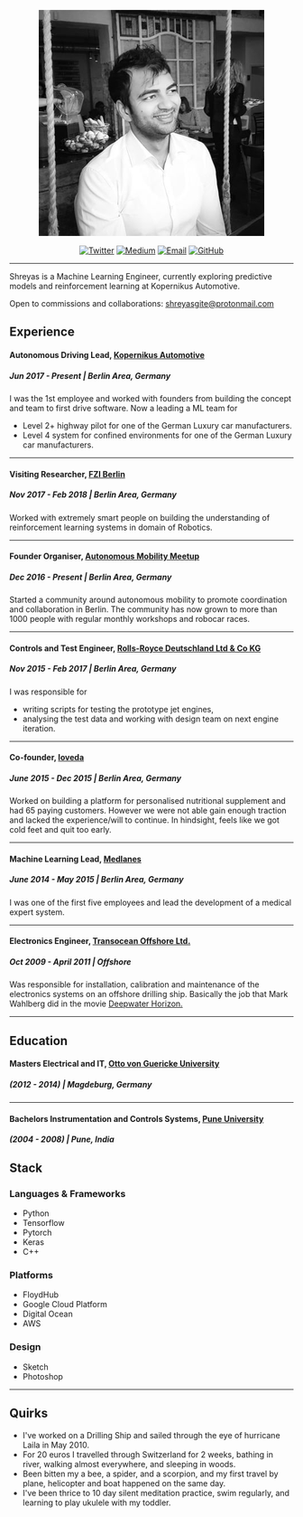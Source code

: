 
<p align="center"><img src="header.png"></p>

<p align="center">
  <a href="https://twitter.com/shreyasgite"><img src="https://img.shields.io/badge/Twitter-6054-34A1F2.svg" alt="Twitter"></a>
  <a href="https://medium.com/@shreyas.gite"><img src="https://img.shields.io/badge/Medium-4256-71EF8E.svg" alt="Medium"></a>
  <a href="shreyas.gite@gmail.com"><img src="https://img.shields.io/badge/Email-sg%40protonmail.com-red.svg" alt="Email"></a>
  <a href="https://github.com/shreyasgite"><img src="https://img.shields.io/badge/GitHub-1012-000000.svg" alt="GitHub"></a>


</p>

---

Shreyas is a Machine Learning Engineer, currently exploring predictive models and reinforcement learning at Kopernikus Automotive. 

Open to commissions and collaborations: shreyasgite@protonmail.com



## Experience 

#### Autonomous Driving Lead, [Kopernikus Automotive](https://www.kopernikusauto.com)
##### Jun 2017 - Present  | Berlin Area, Germany

I was the 1st employee and worked with founders from building the concept and team to first drive software.
Now a leading a ML team for 
- Level 2+ highway pilot for one of the German Luxury car manufacturers.
- Level 4 system for confined environments for one of the German Luxury car manufacturers.

--- 

#### Visiting Researcher, [FZI Berlin](https://www.fzi.de/wir-ueber-uns/fzi-aussenstelle-berlin/)
##### Nov 2017 - Feb 2018 | Berlin Area, Germany

Worked with extremely smart people on building the understanding of reinforcement learning systems in domain of Robotics.

---

#### Founder Organiser, [Autonomous Mobility Meetup](https://www.meetup.com/autonomous-mobility-berlin/)
##### Dec 2016 - Present | Berlin Area, Germany

Started a community around autonomous mobility to promote coordination and collaboration in Berlin.
The community has now grown to more than 1000 people with regular monthly workshops and robocar races.

---

#### Controls and Test Engineer, [Rolls-Royce Deutschland Ltd & Co KG](https://www.rolls-royce.com/country-sites/deutschland.aspx)
##### Nov 2015 - Feb 2017 | Berlin Area, Germany

I was responsible for 
- writing scripts for testing the prototype jet engines,
- analysing the test data and working with design team on next engine iteration.

---

#### Co-founder, [Ioveda]()
##### June 2015 - Dec 2015 | Berlin Area, Germany

Worked on building a platform for personalised nutritional supplement and had 65 paying customers. 
However we were not able gain enough traction and lacked the experience/will to continue.
In hindsight, feels like we got cold feet and quit too early.

---

#### Machine Learning Lead, [Medlanes](https://medlanes.com)
##### June 2014 - May 2015 | Berlin Area, Germany

I was one of the first five employees and lead the development of a medical expert system.

---

#### Electronics Engineer, [Transocean Offshore Ltd.](https://www.deepwater.com)
##### Oct 2009 - April 2011 | Offshore

Was responsible for installation, calibration and maintenance of the electronics systems on an offshore drilling ship.
Basically the job that Mark Wahlberg did in the movie [Deepwater Horizon.](https://www.youtube.com/watch?v=8yASbM8M2vg)

---

## Education

#### Masters Electrical and IT, [Otto von Guericke University](https://www.uni-magdeburg.de)
##### (2012 - 2014) | Magdeburg, Germany

---

#### Bachelors Instrumentation and Controls Systems, [Pune University](https://www.dypcoeakurdi.ac.in/courses/departments/engineering-colleges-instrumentation-and-control-engineering)
##### (2004 - 2008) | Pune, India 


## Stack

### Languages & Frameworks

- Python
- Tensorflow
- Pytorch
- Keras
- C++

### Platforms

- FloydHub
- Google Cloud Platform
- Digital Ocean
- AWS

### Design

- Sketch
- Photoshop

---


## Quirks

- I've worked on a Drilling Ship and sailed through the eye of hurricane Laila in May 2010. 
- For 20 euros I travelled through Switzerland for 2 weeks, bathing in river, walking almost everywhere, and sleeping in woods.
- Been bitten my a bee, a spider, and a scorpion, and my first travel by plane, helicopter and boat happened on the same day.  
- I've been thrice to 10 day silent meditation practice, swim regularly, and learning to play ukulele with my toddler. 


